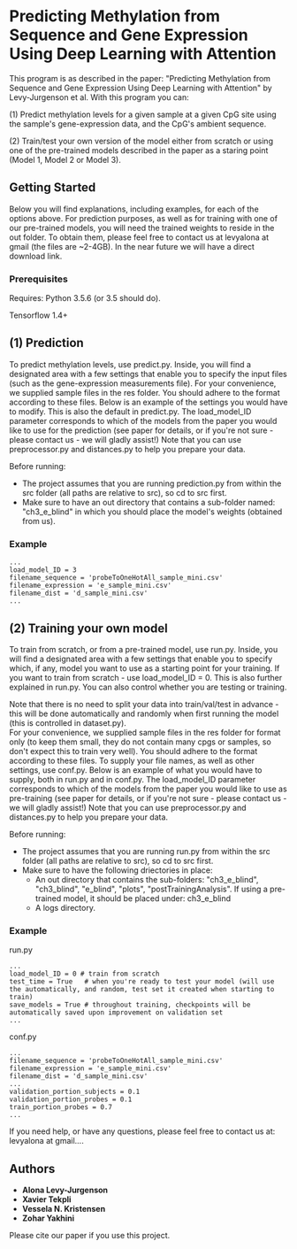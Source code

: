 # Predicting Methylation from Sequence and Gene Expression Using Deep Learning with Attention

This program is as described in the paper: "Predicting Methylation from Sequence and Gene Expression Using Deep Learning with Attention" by Levy-Jurgenson et al.
With this program you can:

(1) Predict methylation levels for a given sample at a given CpG site using the sample's gene-expression data, and the CpG's ambient sequence. 

(2) Train/test your own version of the model either from scratch or using one of the pre-trained models described in the paper as a staring point (Model 1, Model 2 or Model 3).

## Getting Started

Below you will find explanations, including examples, for each of the options above. 
For prediction purposes, as well as for training with one of our pre-trained models, you will need the trained weights to reside in the out folder. To obtain them, please feel free to contact us at levyalona at gmail (the files are ~2-4GB). In the near future we will have a direct download link.  

### Prerequisites 

Requires:
Python 3.5.6 (or 3.5 should do).

Tensorflow 1.4+  

## (1) Prediction

To predict methylation levels, use predict.py. Inside, you will find a designated area with a few settings that enable you to specify the input files (such as the gene-expression measurements file). 
For your convenience, we supplied sample files in the res folder. You should adhere to the format according to these files. Below is an example of the settings you would have to modify. This is also the default in predict.py.
The load_model_ID parameter corresponds to which of the models from the paper you would like to use for the prediction (see paper for details, or if you're not sure - please contact us - we will gladly assist!) 
Note that you can use preprocessor.py and distances.py to help you prepare your data.

Before running:

* The project assumes that you are running prediction.py from within the src folder (all paths are relative to src), so cd to src first.
* Make sure to have an out directory that contains a sub-folder named: "ch3_e_blind" in which you should place the model's weights (obtained from us). 


### Example
```
...
load_model_ID = 3
filename_sequence = 'probeToOneHotAll_sample_mini.csv'
filename_expression = 'e_sample_mini.csv'
filename_dist = 'd_sample_mini.csv'
...
```

## (2) Training your own model

To train from scratch, or from a pre-trained model, use run.py. Inside, you will find a designated area with a few settings that enable you to specify which, if any, model you want to use as a starting point for your training. 
If you want to train from scratch - use load_model_ID = 0. This is also further explained in run.py. You can also control whether you are testing or training.

Note that there is no need to split your data into train/val/test in advance - this will be done automatically and randomly when first running the model (this is controlled in dataset.py).  
For your convenience, we supplied sample files in the res folder for format only (to keep them small, they do not contain many cpgs or samples, so don't expect this to train very well). You should adhere to the format according to these files. To supply your file names, as well as other settings, use conf.py. 
Below is an example of what you would have to supply, both in run.py and in conf.py.
The load_model_ID parameter corresponds to which of the models from the paper you would like to use as pre-training (see paper for details, or if you're not sure - please contact us - we will gladly assist!) 
Note that you can use preprocessor.py and distances.py to help you prepare your data.

Before running:

* The project assumes that you are running run.py from within the src folder (all paths are relative to src), so cd to src first.
* Make sure to have the following driectories in place:
    * An out directory that contains the sub-folders: "ch3_e_blind", "ch3_blind", "e_blind", "plots", "postTrainingAnalysis". If using a pre-trained model, it should be placed under:  ch3_e_blind
    * A logs directory.



### Example

run.py
```
...
load_model_ID = 0 # train from scratch
test_time = True   # when you're ready to test your model (will use the automatically, and random, test set it created when starting to train)
save_models = True # throughout training, checkpoints will be automatically saved upon improvement on validation set
...
```

conf.py
```
...
filename_sequence = 'probeToOneHotAll_sample_mini.csv'
filename_expression = 'e_sample_mini.csv'
filename_dist = 'd_sample_mini.csv'
...
validation_portion_subjects = 0.1
validation_portion_probes = 0.1
train_portion_probes = 0.7
...
```

If you need help, or have any questions, please feel free to contact us at: levyalona at gmail....

## Authors

* **Alona Levy-Jurgenson** 
* **Xavier Tekpli**
* **Vessela N. Kristensen**
* **Zohar Yakhini**

Please cite our paper if you use this project.